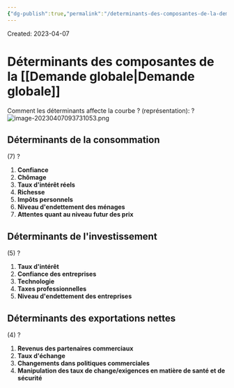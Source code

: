 ```yaml
---
{"dg-publish":true,"permalink":"/determinants-des-composantes-de-la-demande-globale/","tags":["economy","gardenEntry","gardenEntry","gardenEntry","gardenEntry","gardenEntry","gardenEntry","gardenEntry","gardenEntry","gardenEntry"]}
---
```


Created: 2023-04-07

# Déterminants des composantes de la [[Demande globale\|Demande globale]]

Comment les déterminants affecte la courbe ? (représentation):
?
![image-20230407093731053.png](/img/user/assets/D%C3%A9terminants%20des%20composantes%20de%20la%20demande%20globale/image-20230407093731053.png)
<!--SR:!2023-10-29,125,250-->

## Déterminants de la  consommation
(7)
?
1. **Confiance**
2. **Chômage**
3. **Taux d'intérêt réels**
4. **Richesse**
5. **Impôts personnels**
6. **Niveau d'endettement des ménages**
7. **Attentes quant au niveau futur des prix**
<!--SR:!2023-07-27,12,130-->

## Déterminants de l'investissement
(5)
?
1. **Taux d'intérêt**
2. **Confiance des entreprises**
3. **Technologie**
4. **Taxes professionnelles**
5. **Niveau d'endettement des entreprises**
<!--SR:!2023-07-31,23,141-->

## Déterminants des exportations nettes
(4)
?
1. **Revenus des partenaires commerciaux**
2. **Taux d'échange**
3. **Changements dans politiques commerciales**
4. **Manipulation des taux de change/exigences en matière de santé et de sécurité**
<!--SR:!2023-08-10,43,171-->